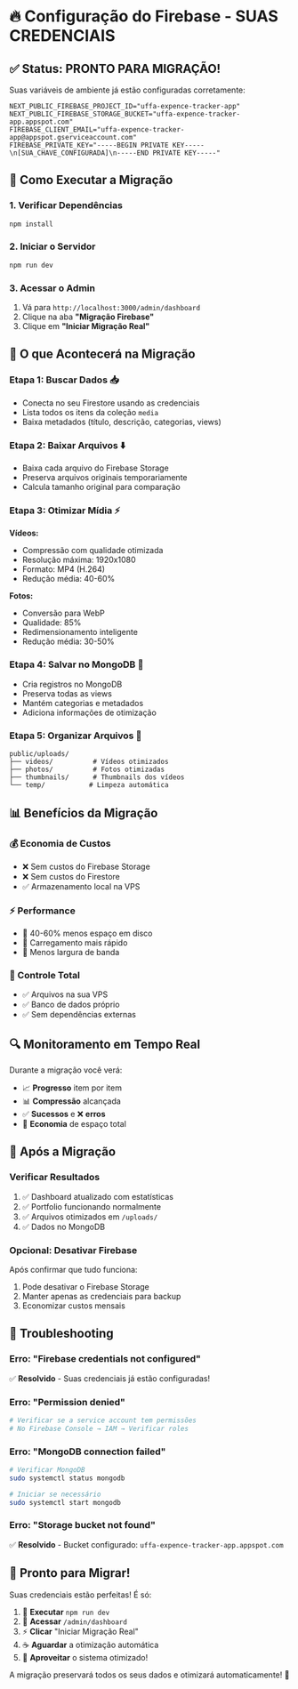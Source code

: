 # 🔥 Configuração do Firebase - SUAS CREDENCIAIS

## ✅ **Status: PRONTO PARA MIGRAÇÃO!**

Suas variáveis de ambiente já estão configuradas corretamente:

```env
NEXT_PUBLIC_FIREBASE_PROJECT_ID="uffa-expence-tracker-app"
NEXT_PUBLIC_FIREBASE_STORAGE_BUCKET="uffa-expence-tracker-app.appspot.com"
FIREBASE_CLIENT_EMAIL="uffa-expence-tracker-app@appspot.gserviceaccount.com"
FIREBASE_PRIVATE_KEY="-----BEGIN PRIVATE KEY-----\n[SUA_CHAVE_CONFIGURADA]\n-----END PRIVATE KEY-----"
```

## 🚀 **Como Executar a Migração**

### **1. Verificar Dependências**
```bash
npm install
```

### **2. Iniciar o Servidor**
```bash
npm run dev
```

### **3. Acessar o Admin**
1. Vá para `http://localhost:3000/admin/dashboard`
2. Clique na aba **"Migração Firebase"**
3. Clique em **"Iniciar Migração Real"**

## 🎯 **O que Acontecerá na Migração**

### **Etapa 1: Buscar Dados** 📥
- Conecta no seu Firestore usando as credenciais
- Lista todos os itens da coleção `media`
- Baixa metadados (título, descrição, categorias, views)

### **Etapa 2: Baixar Arquivos** ⬇️
- Baixa cada arquivo do Firebase Storage
- Preserva arquivos originais temporariamente
- Calcula tamanho original para comparação

### **Etapa 3: Otimizar Mídia** ⚡
**Vídeos:**
- Compressão com qualidade otimizada
- Resolução máxima: 1920x1080
- Formato: MP4 (H.264)
- Redução média: 40-60%

**Fotos:**
- Conversão para WebP
- Qualidade: 85%
- Redimensionamento inteligente
- Redução média: 30-50%

### **Etapa 4: Salvar no MongoDB** 💾
- Cria registros no MongoDB
- Preserva todas as views
- Mantém categorias e metadados
- Adiciona informações de otimização

### **Etapa 5: Organizar Arquivos** 📁
```
public/uploads/
├── videos/          # Vídeos otimizados
├── photos/          # Fotos otimizadas
├── thumbnails/      # Thumbnails dos vídeos
└── temp/           # Limpeza automática
```

## 📊 **Benefícios da Migração**

### **💰 Economia de Custos**
- ❌ Sem custos do Firebase Storage
- ❌ Sem custos do Firestore
- ✅ Armazenamento local na VPS

### **⚡ Performance**
- 🚀 40-60% menos espaço em disco
- 🚀 Carregamento mais rápido
- 🚀 Menos largura de banda

### **🔧 Controle Total**
- ✅ Arquivos na sua VPS
- ✅ Banco de dados próprio
- ✅ Sem dependências externas

## 🔍 **Monitoramento em Tempo Real**

Durante a migração você verá:
- 📈 **Progresso** item por item
- 📊 **Compressão** alcançada
- ✅ **Sucessos** e ❌ **erros**
- 💾 **Economia** de espaço total

## 🎉 **Após a Migração**

### **Verificar Resultados**
1. ✅ Dashboard atualizado com estatísticas
2. ✅ Portfolio funcionando normalmente
3. ✅ Arquivos otimizados em `/uploads/`
4. ✅ Dados no MongoDB

### **Opcional: Desativar Firebase**
Após confirmar que tudo funciona:
1. Pode desativar o Firebase Storage
2. Manter apenas as credenciais para backup
3. Economizar custos mensais

## 🚨 **Troubleshooting**

### **Erro: "Firebase credentials not configured"**
✅ **Resolvido** - Suas credenciais já estão configuradas!

### **Erro: "Permission denied"**
```bash
# Verificar se a service account tem permissões
# No Firebase Console → IAM → Verificar roles
```

### **Erro: "MongoDB connection failed"**
```bash
# Verificar MongoDB
sudo systemctl status mongodb

# Iniciar se necessário
sudo systemctl start mongodb
```

### **Erro: "Storage bucket not found"**
✅ **Resolvido** - Bucket configurado: `uffa-expence-tracker-app.appspot.com`

## 🎯 **Pronto para Migrar!**

Suas credenciais estão perfeitas! É só:

1. 🚀 **Executar** `npm run dev`
2. 🔧 **Acessar** `/admin/dashboard`
3. ⚡ **Clicar** "Iniciar Migração Real"
4. ☕ **Aguardar** a otimização automática
5. 🎉 **Aproveitar** o sistema otimizado!

A migração preservará todos os seus dados e otimizará automaticamente! 🚀